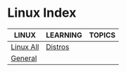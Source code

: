 # Linux Index

|LINUX|LEARNING|TOPICS|
|---|---|---|
|[Linux All](linux-all-index)|[Distros](linux-distros-index)||
|[General](linux-general)|||
